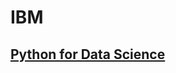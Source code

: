# IBM

## [Python for Data Science](https://skills.yourlearning.ibm.com/activity/SN-COURSE-V1:COGNITIVECLASS+PY0101EN+V3?planId=PLAN-B6CBEFCA2BFD&sectionId=SECTION-B)
